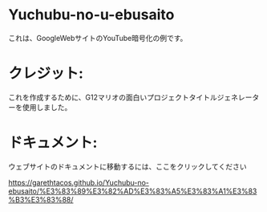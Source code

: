 # Yuchubu-no-u-ebusaito
 これは、GoogleWebサイトのYouTube暗号化の例です。
 # クレジット:
 
これを作成するために、G12マリオの面白いプロジェクトタイトルジェネレーターを使用しました。

# ドキュメント:

ウェブサイトのドキュメントに移動するには、ここをクリックしてください

https://garethtacos.github.io/Yuchubu-no-ebusaito/%E3%83%89%E3%82%AD%E3%83%A5%E3%83%A1%E3%83%B3%E3%83%88/

 
